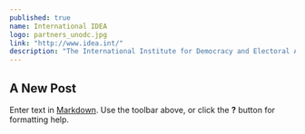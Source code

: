 ```yaml
---
published: true
name: International IDEA
logo: partners_unodc.jpg
link: "http://www.idea.int/"
description: "The International Institute for Democracy and Electoral Assistance (International IDEA) is an intergovernmental organization that supports sustainable democracy worldwide. International IDEA’s mission is to support sustainable democratic change by providing comparative knowledge, and assisting in democratic reform, and influencing policies and politics."
---
```


## A New Post

Enter text in [Markdown](http://daringfireball.net/projects/markdown/). Use the toolbar above, or click the **?** button for formatting help.
